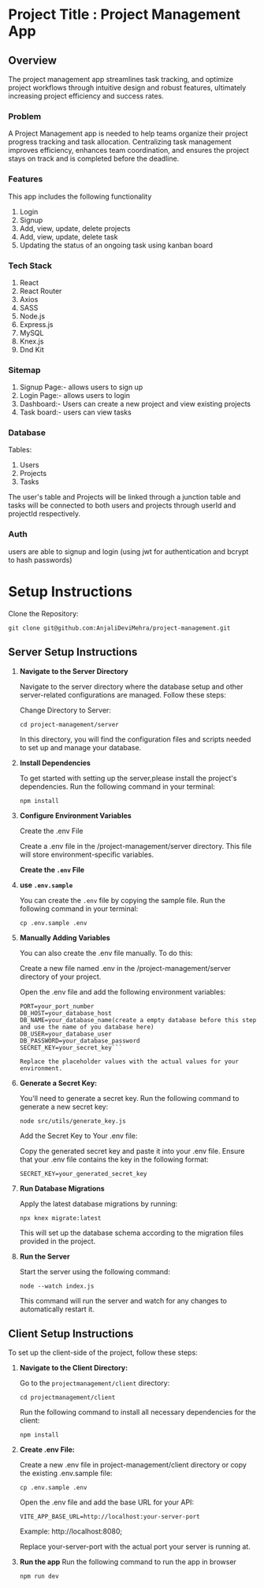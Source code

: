 # Project Title : Project Management App

## Overview

The project management app streamlines task tracking, and optimize project workflows through intuitive design and robust features, ultimately increasing project efficiency and success rates.

### Problem

A Project Management app is needed to help teams organize their project progress tracking and task allocation. Centralizing task management improves efficiency, enhances team coordination, and ensures the project stays on track and is completed before the deadline.

### Features

This app includes the following functionality

1. Login
2. Signup
3. Add, view, update, delete projects
4. Add, view, update, delete task
5. Updating the status of an ongoing task using kanban board

### Tech Stack

1. React
2. React Router
3. Axios
4. SASS
5. Node.js
6. Express.js
7. MySQL
8. Knex.js
9. Dnd Kit

### Sitemap

1. Signup Page:- allows users to sign up
2. Login Page:- allows users to login
3. Dashboard:- Users can create a new project and view existing projects
4. Task board:- users can view tasks

### Database

Tables:

1. Users
2. Projects
3. Tasks

The user's table and Projects will be linked through a junction table and tasks will be connected to both users and projects through userId and projectId respectively.

### Auth

users are able to signup and login (using jwt for authentication and bcrypt to hash passwords)

# Setup Instructions

Clone the Repository:

`git clone git@github.com:AnjaliDeviMehra/project-management.git`

## Server Setup Instructions

1. **Navigate to the Server Directory**

   Navigate to the server directory where the database setup and other server-related configurations are managed. Follow these steps:

   Change Directory to Server:

   `cd project-management/server`

   In this directory, you will find the configuration files and scripts needed to set up and manage your database.

2. **Install Dependencies**

   To get started with setting up the server,please install the project's dependencies. Run the following command in your terminal:

   `npm install`

3. **Configure Environment Variables**

   Create the .env File

   Create a .env file in the /project-management/server directory. This file will store environment-specific variables.

   **Create the `.env` File**

4. **use `.env.sample`**

   You can create the `.env` file by copying the sample file. Run the following command in your terminal:

   `cp .env.sample .env`

5. **Manually Adding Variables**

   You can also create the .env file manually. To do this:

   Create a new file named .env in the /project-management/server directory of your project.

   Open the .env file and add the following environment variables:

   ````
   PORT=your_port_number
   DB_HOST=your_database_host
   DB_NAME=your_database_name(create a empty database before this step and use the name of you database here)
   DB_USER=your_database_user
   DB_PASSWORD=your_database_password
   SECRET_KEY=your_secret_key```

   Replace the placeholder values with the actual values for your environment.

   ````

6. **Generate a Secret Key:**

   You'll need to generate a secret key.
   Run the following command to generate a new secret key:

   `node src/utils/generate_key.js`

   Add the Secret Key to Your .env file:

   Copy the generated secret key and paste it into your .env file. Ensure that your .env file contains the key in the following format:

   `SECRET_KEY=your_generated_secret_key`

7. **Run Database Migrations**

   Apply the latest database migrations by running:

   `npx knex migrate:latest`

   This will set up the database schema according to the migration files provided in the project.

8. **Run the Server**

   Start the server using the following command:

   `node --watch index.js`

   This command will run the server and watch for any changes to automatically restart it.

## Client Setup Instructions

To set up the client-side of the project, follow these steps:

1. **Navigate to the Client Directory:**

   Go to the `projectmanagement/client` directory:

   `cd projectmanagement/client`

   Run the following command to install all necessary dependencies for the client:

   `npm install`

2. **Create .env File:**

   Create a new .env file in project-management/client directory or copy the existing .env.sample file:

   `cp .env.sample .env`

   Open the .env file and add the base URL for your API:

   `VITE_APP_BASE_URL=http://localhost:your-server-port`

   Example: http://localhost:8080;

   Replace your-server-port with the actual port your server is running at.

3. **Run the app**
   Run the following command to run the app in browser

   `npm run dev`

